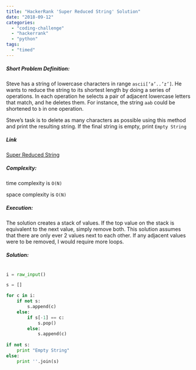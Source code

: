 ```yaml
---
title: "HackerRank 'Super Reduced String' Solution"
date: "2018-09-12"
categories: 
  - "coding-challenge"
  - "hackerrank"
  - "python"
tags: 
  - "timed"
---
```


##### Short Problem Definition:

Steve has a string of lowercase characters in range `ascii[‘a’..’z’]`. He wants to reduce the string to its shortest length by doing a series of operations. In each operation he selects a pair of adjacent lowercase letters that match, and he deletes them. For instance, the string `aab` could be shortened to `b` in one operation.

Steve’s task is to delete as many characters as possible using this method and print the resulting string. If the final string is empty, print `Empty String`

##### Link

[Super Reduced String](https://www.hackerrank.com/challenges/reduced-string)

##### Complexity:

time complexity is `O(N)`

space complexity is `O(N)`

##### Execution:

The solution creates a stack of values. If the top value on the stack is equivalent to the next value, simply remove both. This solution assumes that there are only ever 2 values next to each other. If any adjacent values were to be removed, I would require more loops.

##### Solution:

```python

i = raw_input()

s = []

for c in i:
    if not s:
        s.append(c)
    else:
        if s[-1] == c:
            s.pop()
        else:
            s.append(c)
            
if not s:
    print "Empty String"
else:
    print ''.join(s)
```
